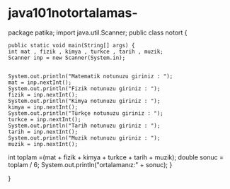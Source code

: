 # java101notortalamas-
package patika;
import java.util.Scanner;
public class notort
{

	public static void main(String[] args) {
	int mat , fizik , kimya , turkce , tarih , muzik;
	Scanner inp = new Scanner(System.in);
		

	System.out.println("Matematik notunuzu giriniz : ");
	mat = inp.nextInt();
	System.out.println("Fizik notunuzu giriniz : ");
	fizik = inp.nextInt();
	System.out.println("Kimya notunuzu giriniz : ");
	kimya = inp.nextInt();
	System.out.println("Türkçe notunuzu giriniz : ");
	turkce = inp.nextInt();
	System.out.println("Tarih notunuzu giriniz : ");
	tarih = inp.nextInt();
	System.out.println("Muzik notunuzu giriniz : ");
	muzik = inp.nextInt();
  int toplam =(mat + fizik + kimya + turkce + tarih + muzik);
  double sonuc = toplam / 6;
  System.out.println("ortalamanız:" + sonuc);
	}	  
		  
} 
